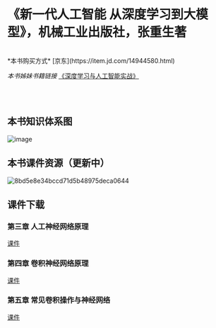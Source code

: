# 《新一代人工智能 从深度学习到大模型》，机械工业出版社，张重生著

<br />
*本书购买方式*       [京东](https://item.jd.com/14944580.html)

<br />

*本书姊妹书籍链接*    [《深度学习与人工智能实战》](https://dlbook.github.io/)

<br />
<br />

## 本书知识体系图

![image](https://github.com/user-attachments/assets/024c81c9-bb39-4916-811c-0acaab555f16)


## 本书课件资源（更新中）

![8bd5e8e34bccd71d5b48975deca0644](https://github.com/user-attachments/assets/90171d7e-c4b2-4987-a42d-e4b4531098f0)

## 课件下载

### 第三章  人工神经网络原理  

[课件](https://github.com/chongshengzhang/AIBook/blob/main/3.%20%E4%BA%BA%E5%B7%A5%E7%A5%9E%E7%BB%8F%E7%BD%91%E7%BB%9C%E5%9F%BA%E6%9C%AC%E5%8E%9F%E7%90%86(2025)%20(simplified).pdf)

### 第四章  卷积神经网络原理  

[课件](https://github.com/chongshengzhang/AIBook/blob/main/4.%20%E5%8D%B7%E7%A7%AF%E7%A5%9E%E7%BB%8F%E7%BD%91%E7%BB%9C%E5%8E%9F%E7%90%86%E4%B8%8E%E8%AF%AF%E5%B7%AE%E5%8F%8D%E5%90%91%E4%BC%A0%E6%92%AD%E5%8E%9F%E7%90%86(2025)(simplified).pdf)

### 第五章 常见卷积操作与神经网络

[课件](https://github.com/chongshengzhang/AIBook/blob/main/5.%20%E5%B8%B8%E8%A7%81%E5%8D%B7%E7%A7%AF%E6%93%8D%E4%BD%9C%E4%B8%8E%E7%A5%9E%E7%BB%8F%E7%BD%91%E7%BB%9C(2025)(simplified).pdf)
